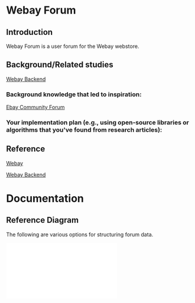 # Webay Forum

## Introduction

Webay Forum is a user forum for the Webay webstore. 

## Background/Related studies

[Webay Backend](https://github.com/MiguelAgueda/Webay-Backend)

### Background knowledge that led to inspiration:

[Ebay Community Forum](https://community.ebay.com/)

### Your implementation plan (e.g., using open-source libraries or algorithms that you've found from research articles):

## Reference

[Webay](https://github.com/MiguelAgueda/Webay)

[Webay Backend](https://github.com/MiguelAgueda/Webay-Backend)


# Documentation

## Reference Diagram

The following are various options for structuring forum data. 

![A Folder/Subfolder Approach](assets/doc_images/poss_forum_data_struct.pdf)
